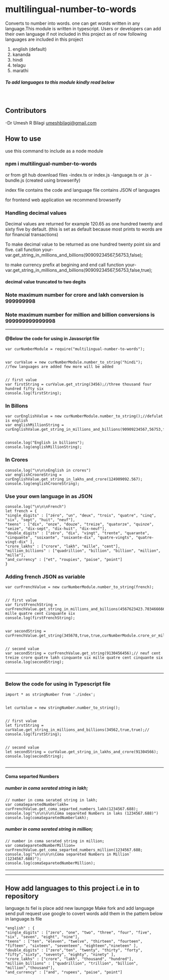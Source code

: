 # multilingual-number-to-words

Converts to number into words. one can get words written in any language.This module is written in typescript. Users or developers can add their own language if not included in this project
as of now following languages are included in this project
1. english (default)
2. kananda
3. hindi
4. telagu
5. marathi
##### To add languages to this module kindly read below
 
## Contributors
-Dr Umesh R Bilagi <umeshbilagi@gmail.com>

## How to use
use this command to include as a node module
### npm i multilingual-number-to-words


or from git hub download files
-index.ts or index.js
-language.ts or .js
-bundle.js (created using browserify)


index file contains the code and language file contains JSON of languages


for frontend web application we recommend browserify
### Handling decimal values
Decimal values are returned for example 120.65 as one hundred twenty and sixty five by default. (this is set as default because most prints to words are for financial transactions)


To make decimal value to be returned as one hundred twenty point six and five. call function
your-var.get_string_in_millions_and_billions(90909234567,56753,false);


to make currency prefix at begining and end call function
your-var.get_string_in_millions_and_billions(90909234567,56753,false,true);


#### decimal value truncated to two degits


### Note maximum number for crore and lakh conversion is 999999998
### Note maximum number for million and billion conversions is 999999999999998
---
#### @Below the code for using in Javascript file


```
var curNumberModule = require("multilingual-number-to-words");


var curValue = new curNumberModule.number_to_string("hindi");
//few languages are added few more will be added


// first value
var firstString = curValue.get_string(3456);//three thousand four hundred fifty six
console.log(firstString);
```


### In Billons
```
var curEnglishValue = new curNumberModule.number_to_string();//defulat is english
var englishMillionString = curEnglishValue.get_string_in_millions_and_billions(90909234567,56753,false,false);


console.log("English in billions");
console.log(englishMillionString);
```
### In Crores
```
console.log("\n\n\nEnglish in crores")
var englishCrooreString = curEnglishValue.get_string_in_lakhs_and_crore(124909092.567);
console.log(englishCrooreString);
```


### Use your own language in as JSON
```
console.log("\n\n\nFrench")
let french = {
"single_digits" : ["zéro", "un", "deux", "trois", "quatre", "cinq", "six", "sept", "huit", "neuf"],
"teens" : ["dix", "onze", "douze", "treize", "quatorze", "quinze", "seize", "dix-sept", "dix-huit", "dix-neuf"],
"double_digits" : ["zéro", "dix", "vingt", "trente", "quarante", "cinquante", "soixante", "soixante-dix", "quatre-vingts", "quatre-vingt-dix" ],
"crore_lakhs" : ["crore", "lakh", "mille", "cent"],
"million_billions" : ["quadrillion", "billion", "billion", "million", "mille"],
"and_currency" : ["et", "roupies", "paise", "point"]
}
```
### Adding french JSON as variable
```
var curFrenchValue = new curNumberModule.number_to_string(french);


// first value
var firstFrenchString = curFrenchValue.get_string_in_millions_and_billions(4567623423.70346666666,false,false);//trois mille quatre cent cinquante six
console.log(firstFrenchString);


var secondString = curFrenchValue.get_string(345678,true,true,curNumberModule.crore_or_millions.crore);


// second value
var secondString = curFrenchValue.get_string(9130456456);// neuf cent treize crore quatre lakh cinquante six mille quatre cent cinquante six
console.log(secondString);


```


---
### Below the code for using in Typescript file


```
import * as stringNumber from './index';


let curValue = new stringNumber.number_to_string();


// first value
let firstString = curValue.get_string_in_millions_and_billions(34562,true,true);//
console.log(firstString);


// second value
let secondString = curValue.get_string_in_lakhs_and_crore(91304566);
console.log(secondString);


```
---
#### Coma separted Numbers


##### number in coma serated string in lakh;
```
// number in coma serated string in lakh;
var comaSeparetedNumberlakh= curFrenchValue.get_coma_separted_numbers_lakh(1234567.688);
console.log("\n\n\n\n\Coma separeted Numbers in laks (1234567.688)")
console.log(comaSeparetedNumberlakh);
```
##### number in coma serated string in million;
```
// number in coma serated string in million;
var comaSeparetedNumberMillion= curFrenchValue.get_coma_separted_numbers_million(1234567.688;
console.log("\n\n\n\n\Coma separeted Numbers in Million` (1234567.688)");
console.log(comaSeparetedNumberMillion);
```
---
---
## How add languages to this project i.e in to repository


language.ts fiel is place add new laungage
Make fork and add language send pull request
use google to covert words add them in the pattern below in language.ts file
```
"english" : {
"single_digits" : ["zero", "one", "two", "three", "four", "five", "six", "seven", "eight", "nine"],
"teens" : ["ten", "eleven", "twelve", "thirteen", "fourteen", "fifteen", "sixteen", "seventeen", "eighteen","nineteen" ],
"double_digits" : ["zero","ten", "twenty", "thirty", "forty", "fifty","sixty", "seventy", "eighty", "ninety" ],
"crore_lakhs" : ["crore", "lakh", "thousand", "hundred"],
"million_billions" : ["quadrillion", "trillion", "billion", "million","thousand"],
"and_currency" : ["and", "rupees", "paise", "point"]
```